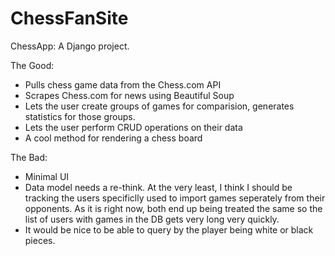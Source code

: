 # ChessFanSite
 
ChessApp: A Django project.


The Good:
- Pulls chess game data from the Chess.com API
- Scrapes Chess.com for news using Beautiful Soup
- Lets the user create groups of games for comparision, generates statistics for those groups.
- Lets the user perform CRUD operations on their data
- A cool method for rendering a chess board

The Bad:
- Minimal UI
- Data model needs a re-think. At the very least, I think I should be tracking the users specificlly used to import games seperately from their opponents. As it is right now, both end up being treated the same so the list of users with games in the DB gets very long very quickly.
- It would be nice to be able to query by the player being white or black pieces.
